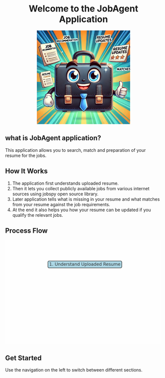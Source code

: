 <h1 align="center">Welcome to the JobAgent Application</h1>

<p align="center">
  <img src="app_image.png" alt="Process Flow Animation" width="300">
</p>

## what is JobAgent application?
This application allows you to search, match and preparation of your resume for the jobs.

## How It Works

1. The application first understands uploaded resume.
2. Then it lets you collect publicly available jobs from various internet sources using jobspy open source library.
3. Later application tells what is missing in your resume and what matches from your resume against the job requirements.
4. At the end it also helps you how your resume can be updated if you qualify the relevant jobs.

## Process Flow

<img src="flowchart.gif" alt="Process Flow Animation" width="500">

## Get Started

Use the navigation on the left to switch between different sections.
